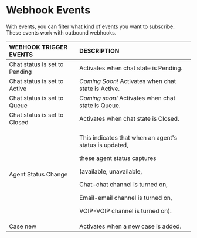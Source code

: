 # Webhook Events

With events, you can filter what kind of events you want to subscribe. These events work with outbound webhooks.

<table>
  <thead>
    <tr>
      <th style="text-align:left">WEBHOOK TRIGGER EVENTS</th>
      <th style="text-align:left">DESCRIPTION</th>
    </tr>
  </thead>
  <tbody>
    <tr>
      <td style="text-align:left">Chat status is set to Pending</td>
      <td style="text-align:left">Activates when chat state is Pending.</td>
    </tr>
    <tr>
      <td style="text-align:left">Chat status is set to Active</td>
      <td style="text-align:left"><em>Coming Soon! </em>Activates when chat state is Active.</td>
    </tr>
    <tr>
      <td style="text-align:left">Chat status is set to Queue</td>
      <td style="text-align:left"><em>Coming soon!</em> Activates when chat state is Queue.</td>
    </tr>
    <tr>
      <td style="text-align:left">Chat status is set to Closed</td>
      <td style="text-align:left">Activates when chat state is Closed.</td>
    </tr>
    <tr>
      <td style="text-align:left">Agent Status Change</td>
      <td style="text-align:left">
        <p>This indicates that when an agent&apos;s status is updated,</p>
        <p>these agent status captures</p>
        <p>(available, unavailable,</p>
        <p>Chat-chat channel is turned on,</p>
        <p>Email-email channel is turned on,</p>
        <p>VOIP-VOIP channel is turned on).</p>
      </td>
    </tr>
    <tr>
      <td style="text-align:left">Case new</td>
      <td style="text-align:left">Activates when a new case is added.</td>
    </tr>
  </tbody>
</table>

